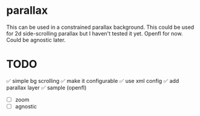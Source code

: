 # parallax
This can be used in a constrained parallax background. This could be used for 2d side-scrolling parallax but I haven't tested it yet.
Openfl for now. Could be agnostic later.

# TODO
✅ simple bg scrolling
✅ make it configurable
✅ use xml config
✅ add parallax layer
✅ sample (openfl)
- [ ] zoom
- [ ] agnostic
